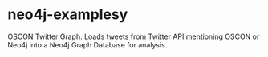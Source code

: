 # neo4j-examplesy
OSCON Twitter Graph. Loads tweets from Twitter API mentioning OSCON or Neo4j into a Neo4j Graph Database for analysis.
